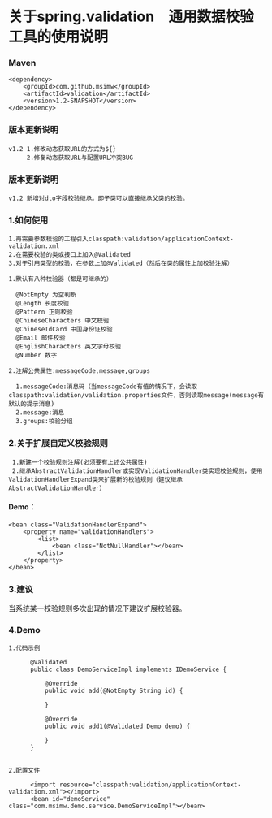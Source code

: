 # 关于spring.validation　通用数据校验工具的使用说明

### Maven
    <dependency>
        <groupId>com.github.msimw</groupId>
        <artifactId>validation</artifactId>
        <version>1.2-SNAPSHOT</version>
    </dependency>


### 版本更新说明
    v1.2 1.修改动态获取URL的方式为${}
         2.修复动态获取URL与配置URL冲突BUG

### 版本更新说明
    v1.2 新增对dto字段校验继承。即子类可以直接继承父类的校验。
    

### 1.如何使用 

    1.再需要参数校验的工程引入classpath:validation/applicationContext-validation.xml
    2.在需要校验的类或接口上加入@Validated
    3.对于引用类型的校验，在参数上加@Validated（然后在类的属性上加校验注解）

    1.默认有八种校验器（都是可继承的）

      @NotEmpty 为空判断
      @Length 长度校验
      @Pattern 正则校验
      @ChineseCharacters 中文校验
      @ChineseIdCard 中国身份证校验
      @Email 邮件校验
      @EnglishCharacters 英文字母校验
      @Number 数字

    2.注解公共属性:messageCode,message,groups
   
      1.messageCode:消息码（当messageCode有值的情况下，会读取classpath:validation/validation.properties文件，否则读取message(message有默认的提示消息)
      2.message:消息
      3.groups:校验分组


### 2.关于扩展自定义校验规则
     1.新建一个校验规则注解(必须要有上述公共属性)
     2.继承AbstractValidationHandler或实现ValidationHandler类实现校验规则，使用ValidationHandlerExpand类来扩展新的校验规则（建议继承AbstractValidationHandler）

#### Demo：
    <bean class="ValidationHandlerExpand">
        <property name="validationHandlers">
            <list>
                <bean class="NotNullHandler"></bean>
            </list>
        </property>
    </bean>

### 3.建议
当系统某一校验规则多次出现的情况下建议扩展校验器。

### 4.Demo 
    
    1.代码示例
           
          @Validated
          public class DemoServiceImpl implements IDemoService {
          
              @Override
              public void add(@NotEmpty String id) {
          
              }
          
              @Override
              public void add1(@Validated Demo demo) {
          
              }
          }
           
           
    2.配置文件
           
          <import resource="classpath:validation/applicationContext-validation.xml"></import>
          <bean id="demoService" class="com.msimw.demo.service.DemoServiceImpl"></bean>
                  
    
